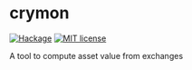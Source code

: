 # crymon

[![Hackage](https://img.shields.io/hackage/v/crymon.svg?logo=haskell)](https://hackage.haskell.org/package/crymon)
[![MIT license](https://img.shields.io/badge/license-MIT-blue.svg)](LICENSE)

A tool to compute asset value from exchanges
